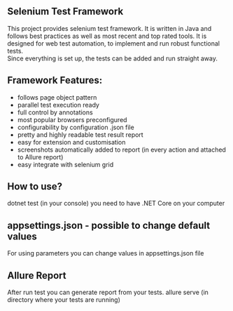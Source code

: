 ﻿## Selenium Test Framework  
This project provides selenium test framework. It is written in Java and follows best practices as well as most recent 
and top rated tools. It is designed for web test automation, to implement and run robust functional tests.  
Since everything is set up, the tests can be added and run straight away.
 
## Framework Features:
* follows page object pattern
* parallel test execution ready
* full control by annotations
* most popular browsers preconfigured
* configurability by configuration .json file
* pretty and highly readable test result report
* easy for extension and customisation
* screenshots automatically added to report (in every action and attached to Allure report)
* easy integrate with selenium grid

## How to use?

dotnet test (in your console) you need to have .NET Core on your computer

## appsettings.json - possible to change default values

For using parameters you can change values in appsettings.json file


## Allure Report
After run test you can generate report from your tests.
allure serve (in directory where your tests are running)

